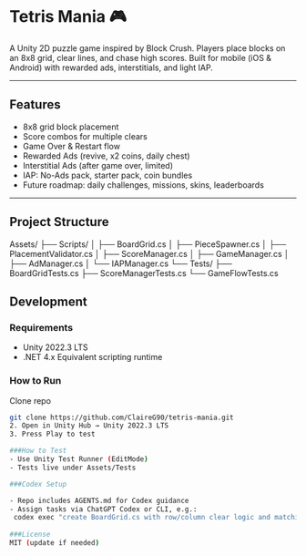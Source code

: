 # Tetris Mania 🎮

A Unity 2D puzzle game inspired by Block Crush. Players place blocks on an 8x8 grid, clear lines, and chase high scores. Built for mobile (iOS & Android) with rewarded ads, interstitials, and light IAP.

---

## Features
- 8x8 grid block placement
- Score combos for multiple clears
- Game Over & Restart flow
- Rewarded Ads (revive, x2 coins, daily chest)
- Interstitial Ads (after game over, limited)
- IAP: No-Ads pack, starter pack, coin bundles
- Future roadmap: daily challenges, missions, skins, leaderboards

---

## Project Structure
Assets/
├── Scripts/
│ ├── BoardGrid.cs
│ ├── PieceSpawner.cs
│ ├── PlacementValidator.cs
│ ├── ScoreManager.cs
│ ├── GameManager.cs
│ ├── AdManager.cs
│ └── IAPManager.cs
└── Tests/
├── BoardGridTests.cs
├── ScoreManagerTests.cs
└── GameFlowTests.cs


## Development

### Requirements
- Unity 2022.3 LTS
- .NET 4.x Equivalent scripting runtime

### How to Run
Clone repo  
   ```bash
   git clone https://github.com/ClaireG90/tetris-mania.git
2. Open in Unity Hub → Unity 2022.3 LTS
3. Press Play to test

###How to Test
- Use Unity Test Runner (EditMode)
- Tests live under Assets/Tests

###Codex Setup

- Repo includes AGENTS.md for Codex guidance
- Assign tasks via ChatGPT Codex or CLI, e.g.:
    codex exec "create BoardGrid.cs with row/column clear logic and matching tests"
	
###License
MIT (update if needed)